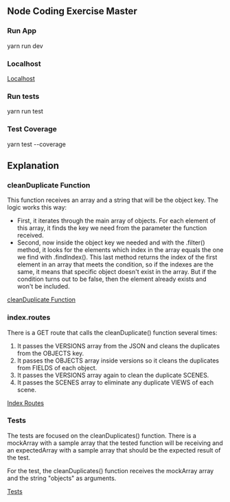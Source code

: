 ## Node Coding Exercise Master

### Run App
yarn run dev

### Localhost
[Localhost](http://localhost:5005/api)

### Run tests
yarn run test

### Test Coverage
yarn test --coverage

## Explanation

### cleanDuplicate Function
This function receives an array and a string that will be the object key. The logic works this way:
- First, it iterates through the main array of objects. For each element of this array, it finds the key we need from the parameter the function received. 
- Second, now inside the object key we needed and with the .filter() method, it looks for the elements which index in the array equals the one we find with .findIndex(). This last method returns the index of the first element in an array that meets the condition, so if the indexes are the same, it means that specific object doesn't exist in the array. But if the condition turns out to be false, then the element already exists and won't be included.

[cleanDuplicate Function](./utils/cleanDuplicates.js)

### index.routes
There is a GET route that calls the cleanDuplicate() function several times:
1. It passes the VERSIONS array from the JSON and cleans the duplicates from the OBJECTS key.
2. It passes the OBJECTS array inside versions so it cleans the duplicates from FIELDS of each object.
3. It passes the VERSIONS array again to clean the duplicate SCENES.
4. It passes the SCENES array to eliminate any duplicate VIEWS of each scene.

[Index Routes](./routes/index.routes.js)

### Tests
The tests are focused on the cleanDuplicates() function. 
There is a mockArray with a sample array that the tested function will be receiving and an expectedArray with a sample array that should be the expected result of the test.

For the test, the cleanDuplicates() function receives the mockArray array and the string "objects" as arguments.

[Tests](./utils/cleanDuplicates.test.js)